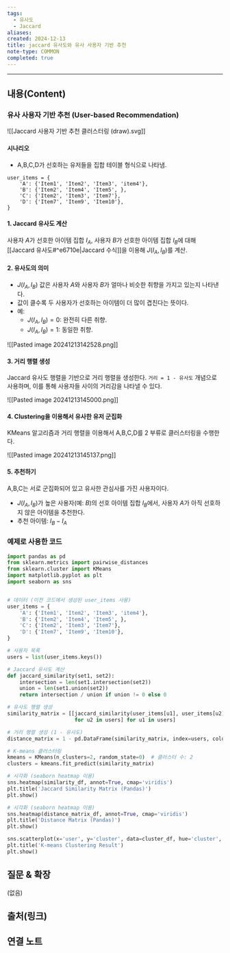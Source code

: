 ```yaml
---
tags:
  - 유사도
  - Jaccard
aliases: 
created: 2024-12-13
title: jaccard 유사도와 유사 사용자 기반 추천
note-type: COMMON
completed: true
---
```

---

## 내용(Content)

### 유사 사용자 기반 추천 (User-based Recommendation)

![[Jaccard 사용자 기반 추천 클러스터링 (draw).svg]]

#### 시나리오
- A,B,C,D가 선호하는 유저들을 집합 테이블 형식으로 나타냄.
```text
user_items = {
	'A': {'Item1', 'Item2', 'Item3', 'item4'},
	'B': {'Item2', 'Item4', 'Item5', },
	'C': {'Item2', 'Item3', 'Item7'},
	'D': {'Item7', 'Item9', 'Item10'},
}
```

#### 1. Jaccard 유사도 계산

사용자 $A$가 선호한 아이템 집합 $I_A$, 사용자 $B$가 선호한 아이템 집합 $I_B$에 대해 [[Jaccard 유사도#^e6710e|Jaccard 수식]]을 이용해 $J(I_A, I_B)$를 계산.

#### 2. 유사도의 의미
- $J(I_A, I_B)$ 값은 사용자 $A$와 사용자 $B$가 얼마나 비슷한 취향을 가지고 있는지 나타낸다.
- 값이 클수록 두 사용자가 선호하는 아이템이 더 많이 겹친다는 뜻이다.
- 예:
    - $J(I_A, I_B) = 0$: 완전히 다른 취향.
    - $J(I_A, I_B) = 1$: 동일한 취향.

![[Pasted image 20241213142528.png]]

#### 3. 거리 행렬 생성

Jaccard 유사도 행렬을 기반으로 거리 행렬을 생성한다. `거리 = 1 - 유사도` 개념으로 사용하며, 이를 통해 사용자들 사이의 거리감을 나타낼 수 있다.

![[Pasted image 20241213145000.png]]


#### 4. Clustering을 이용해서 유사한 유저 군집화

KMeans 알고리즘과 거리 행렬을 이용해서 A,B,C,D를 2 부류로 클러스터링을 수행한다.

![[Pasted image 20241213145137.png]]

#### 5. 추천하기

A,B,C는 서로 군집화되어 있고 유사한 관심사를 가진 사용자이다.

- $J(I_A, I_B)$가 높은 사용자(예: $B$)의 선호 아이템 집합 $I_B$에서, 사용자 $A$가 아직 선호하지 않은 아이템을 추천한다.
- 추천 아이템: $I_B - I_A$

### 예제로 사용한 코드

```python
import pandas as pd
from sklearn.metrics import pairwise_distances
from sklearn.cluster import KMeans
import matplotlib.pyplot as plt
import seaborn as sns


# 데이터 (이전 코드에서 생성된 user_items 사용)
user_items = {
    'A': {'Item1', 'Item2', 'Item3', 'item4'},
    'B': {'Item2', 'Item4', 'Item5', },
    'C': {'Item2', 'Item3', 'Item7'},
    'D': {'Item7', 'Item9', 'Item10'},
}

# 사용자 목록
users = list(user_items.keys())

# Jaccard 유사도 계산
def jaccard_similarity(set1, set2):
    intersection = len(set1.intersection(set2))
    union = len(set1.union(set2))
    return intersection / union if union != 0 else 0

# 유사도 행렬 생성
similarity_matrix = [[jaccard_similarity(user_items[u1], user_items[u2]) 
                      for u2 in users] for u1 in users]

# 거리 행렬 생성 (1 - 유사도)
distance_matrix = 1 - pd.DataFrame(similarity_matrix, index=users, columns=users)

# K-means 클러스터링
kmeans = KMeans(n_clusters=2, random_state=0)  # 클러스터 수: 2
clusters = kmeans.fit_predict(similarity_matrix)

# 시각화 (seaborn heatmap 이용)
sns.heatmap(similarity_df, annot=True, cmap='viridis')
plt.title('Jaccard Similarity Matrix (Pandas)')
plt.show()

# 시각화 (seaborn heatmap 이용)
sns.heatmap(distance_matrix_df, annot=True, cmap='viridis')
plt.title('Distance Matrix (Pandas)')
plt.show()

sns.scatterplot(x='user', y='cluster', data=cluster_df, hue='cluster', palette='bright')
plt.title('K-means Clustering Result')
plt.show()
```

## 질문 & 확장

(없음)

## 출처(링크)


## 연결 노트










